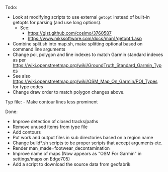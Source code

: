 Todo:

   - Look at modifying scripts to use external `getopt` instead of built-in getopts for parsing (and use long options).  
      - See:
        - https://gist.github.com/cosimo/3760587 
        - https://www.mkssoftware.com/docs/man1/getopt.1.asp
   - Combine split.sh into map.sh, make splitting optional based on command line arguments
   - Change poi, polygon and line indexes to match Garmin standard indexes as per https://wiki.openstreetmap.org/wiki/GroundTruth_Standard_Garmin_Types
   - See also https://wiki.openstreetmap.org/wiki/OSM_Map_On_Garmin/POI_Types for type codes
   - Change draw order to match polygon changes above.

   Typ file:
      - Make contour lines less prominent

Done:   
   - Improve detection of closed tracks/paths
   - Remove unused items from type file
   - Add contours 
   - Put work and output files in sub directories based on a region name
   - Change build*.sh scripts to be proper scripts that accept arguments etc.
   - Render man_made=footwear_decontamination
   - Improve name of maps (Now appears as "OSM For Garmin" in settings/maps on Edge705)
   - Add a script to download the source data from geofabrik
